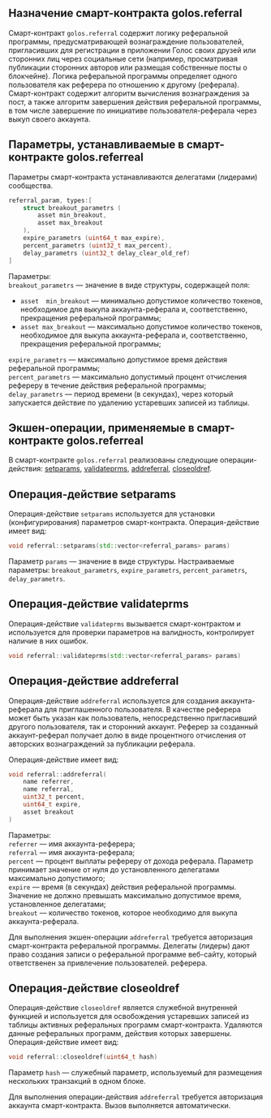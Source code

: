 ﻿
## Назначение смарт-контракта golos.referral

Смарт-контракт `golos.referral` содержит логику реферальной программы, предусматривающей вознаграждение пользователей, пригласивших для регистрации в приложении Голос своих друзей или сторонних лиц через социальные сети (например, просматривая публикации сторонних авторов или размещая собственные посты о блокчейне). Логика реферальной программы определяет одного пользователя как реферера по отношению к другому (реферала). Смарт-контракт содержит алгоритм вычисления вознаграждения за пост, а также алгоритм завершения действия реферальной программы, в том числе завершение по инициативе пользователя-реферала через выкуп своего аккаунта.

## Параметры, устанавливаемые в смарт-контракте golos.referreal
Параметры смарт-контракта устанавливаются делегатами (лидерами) сообщества.
```cpp
referral_param, types:[
    struct breakout_parametrs (
        asset min_breakout,
        asset max_breakout
    ),
    expire_parametrs (uint64_t max_expire),
    percent_parametrs (uint32_t max_percent),
    delay_parametrs (uint32_t delay_clear_old_ref)
]
```
Параметры:  
`breakout_parametrs` — значение в виде структуры, содержащей поля:
  * `asset  min_breakout` — минимально допустимое количество токенов, необходимое для выкупа аккаунта-реферала и, соответственно, прекращения реферальной программы;  
  * `asset max_breakout` — максимально допустимое количество токенов, необходимое для выкупа аккаунта-реферала и, соответственно, прекращения реферальной программы;  

`expire_parametrs` — максимально допустимое время действия реферальной программы;  
`percent_parametrs` — максимально допустимый процент отчисления рефереру в течение действия реферальной программы;  
`delay_parametrs` — период времени (в секундах), через который запускается действие по удалению устаревших записей из таблицы.  

## Экшен-операции, применяемые в смарт-контракте golos.referreal
В смарт-контракте `golos.referral` реализованы следующие операции-действия: [setparams](#operaciya-deistvie-setparams), [validateprms](#operaciya-deistvie-validateprms), [addreferral](#operaciya-deistvie-addreferral), [closeoldref](#operaciya-deistvie-closeoldref).  

## Операция-действие setparams
Операция-действие `setparams` используется для установки (конфигурирования) параметров смарт-контракта. Операция-действие имеет вид:
```cpp
void referral::setparams(std::vector<referral_params> params)
```
Параметр `params` — значение в виде структуры. Настраиваемые параметры: `breakout_parametrs`, `expire_parametrs`, `percent_parametrs`, `delay_parametrs`. 

## Операция-действие validateprms
Операция-действие `validateprms` вызывается смарт-контрактом и используется для проверки параметров на валидность, контролирует наличие в них ошибок. 
```cpp
void referral::validateprms(std::vector<referral_params> params)
```
## Операция-действие addreferral
Операция-действие `addreferral` используется для создания аккаунта-реферала для приглашенного пользователя. В качестве реферера может быть указан как пользователь, непосредственно пригласивший другого пользователя, так и сторонний аккаунт. Реферер за созданный аккаунт-реферал получает долю в виде процентного отчисления от авторских вознаграждений за публикации реферала.  

Операция-действие имеет вид:
```cpp
void referral::addreferral(
    name referrer,
    name referral,
    uint32_t percent,
    uint64_t expire,
    asset breakout
)
```
Параметры:  
`referrer` — имя аккаунта-реферера;  
`referral` — имя аккаунта-реферала;  
`percent` — процент выплаты рефереру от дохода реферала. Параметр принимает значение от нуля до установленного делегатами максимально допустимого;  
`expire` — время (в секундах) действия реферальной программы. Значение не должно превышать максимально допустимое время, установленное делегатами;  
`breakout` — количество токенов, которое необходимо для выкупа аккаунта-реферала.  

Для выполнения экшен-операции `addreferral` требуется авторизация смарт-контракта реферальной программы. Делегаты (лидеры) дают право создания записи о реферальной программе веб-сайту, который ответственен за привлечение пользователей.  реферера.


## Операция-действие closeoldref
Операция-действие `closeoldref` является служебной внутренней функцией и используется для освобождения устаревших записей из таблицы активных реферальных программ смарт-контракта. Удаляются данные реферальных программ, действия которых завершены. Операция-действие имеет вид:
```cpp
void referral::closeoldref(uint64_t hash)
```
Параметр `hash` — служебный параметр, используемый для размещения нескольких транзакций в одном блоке.  

Для выполнения операции-действия `addreferral` требуется авторизация аккаунта смарт-контракта. Вызов выполняется автоматически.  

